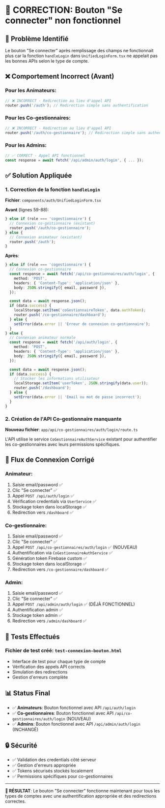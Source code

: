 # 🔧 CORRECTION: Bouton "Se connecter" non fonctionnel

## 🎯 Problème Identifié
Le bouton "Se connecter" après remplissage des champs ne fonctionnait plus car la fonction `handleLogin` dans `UnifiedLoginForm.tsx` ne appelait pas les bonnes APIs selon le type de compte.

## ❌ Comportement Incorrect (Avant)

### Pour les Animateurs:
```typescript
// ❌ INCORRECT - Redirection au lieu d'appel API
router.push('/auth'); // Redirection simple sans authentification
```

### Pour les Co-gestionnaires:
```typescript
// ❌ INCORRECT - Redirection au lieu d'appel API  
router.push('/auth/co-gestionnaire'); // Redirection simple sans authentification
```

### Pour les Admins:
```typescript
// ✅ CORRECT - Appel API fonctionnel
const response = await fetch('/api/admin/auth/login', { ... });
```

## ✅ Solution Appliquée

### 1. Correction de la fonction `handleLogin`

**Fichier**: `components/auth/UnifiedLoginForm.tsx`

**Avant** (lignes 59-88):
```typescript
} else if (role === 'cogestionnaire') {
  // Connexion co-gestionnaire (existant)
  router.push('/auth/co-gestionnaire');
} else {
  // Connexion animateur (existant) 
  router.push('/auth');
}
```

**Après**:
```typescript
} else if (role === 'cogestionnaire') {
  // Connexion co-gestionnaire
  const response = await fetch('/api/co-gestionnaires/auth/login', {
    method: 'POST',
    headers: { 'Content-Type': 'application/json' },
    body: JSON.stringify({ email, password }),
  });

  const data = await response.json();
  if (data.success) {
    localStorage.setItem('coGestionnaireToken', data.authToken);
    router.push('/co-gestionnaire/dashboard');
  } else {
    setError(data.error || 'Erreur de connexion co-gestionnaire');
  }
} else {
  // Connexion animateur normale
  const response = await fetch('/api/auth/login', {
    method: 'POST',
    headers: { 'Content-Type': 'application/json' },
    body: JSON.stringify({ email, password }),
  });

  const data = await response.json();
  if (data.success) {
    // Stocker les informations utilisateur
    localStorage.setItem('userToken', JSON.stringify(data.user));
    router.push('/dashboard');
  } else {
    setError(data.error || 'Email ou mot de passe incorrect');
  }
}
```

### 2. Création de l'API Co-gestionnaire manquante

**Nouveau fichier**: `app/api/co-gestionnaires/auth/login/route.ts`

L'API utilise le service `CoGestionnaireAuthService` existant pour authentifier les co-gestionnaires avec leurs permissions spécifiques.

## 🔄 Flux de Connexion Corrigé

### Animateur:
1. Saisie email/password ✅
2. Clic "Se connecter" ✅  
3. Appel `POST /api/auth/login` ✅
4. Vérification credentials via `UserService` ✅
5. Stockage token dans localStorage ✅
6. Redirection vers `/dashboard` ✅

### Co-gestionnaire:
1. Saisie email/password ✅
2. Clic "Se connecter" ✅
3. Appel `POST /api/co-gestionnaires/auth/login` ✅ (NOUVEAU)
4. Authentification via `CoGestionnaireAuthService` ✅
5. Génération token Firebase custom ✅
6. Stockage token dans localStorage ✅
7. Redirection vers `/co-gestionnaire/dashboard` ✅

### Admin:
1. Saisie email/password ✅
2. Clic "Se connecter" ✅
3. Appel `POST /api/admin/auth/login` ✅ (DÉJÀ FONCTIONNEL)
4. Authentification admin ✅
5. Stockage token admin ✅
6. Redirection vers `/admin/dashboard` ✅

## 🧪 Tests Effectués

### Fichier de test créé: `test-connexion-bouton.html`
- Interface de test pour chaque type de compte
- Vérification des appels API corrects
- Simulation des redirections
- Gestion d'erreurs complète

## 📊 Status Final

- ✅ **Animateurs**: Bouton fonctionnel avec API `/api/auth/login`
- ✅ **Co-gestionnaires**: Bouton fonctionnel avec API `/api/co-gestionnaires/auth/login` (NOUVEAU)
- ✅ **Admins**: Bouton fonctionnel avec API `/api/admin/auth/login` (INCHANGÉ)

## 🔒 Sécurité

- ✅ Validation des credentials côté serveur
- ✅ Gestion d'erreurs appropriée
- ✅ Tokens sécurisés stockés localement
- ✅ Permissions spécifiques pour co-gestionnaires

---

**🎉 RÉSULTAT**: Le bouton "Se connecter" fonctionne maintenant pour tous les types de comptes avec une authentification appropriée et des redirections correctes.
